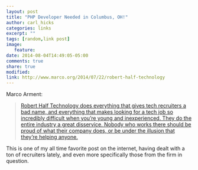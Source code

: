```yaml
---
layout: post
title: "PHP Developer Needed in Columbus, OH!"
author: carl_hicks 
categories: links
excerpt: ""
tags: [random,link post]
image:
   feature:
date: 2014-08-04T14:49:05-05:00
comments: true
share: true
modified:
link: http://www.marco.org/2014/07/22/robert-half-technology
---
```


Marco Arment:  

>[Robert Half Technology does everything that gives tech recruiters a bad name, and everything that makes looking for a tech job so incredibly difficult when you’re young and inexperienced. They do the entire industry a great disservice. Nobody who works there should be proud of what their company does, or be under the illusion that they’re helping anyone.](http://www.marco.org/2014/07/22/robert-half-technology)  

This is one of my all time favorite post on the internet, having dealt with a ton of recruiters lately, and even more specifically those from the firm in question.  
